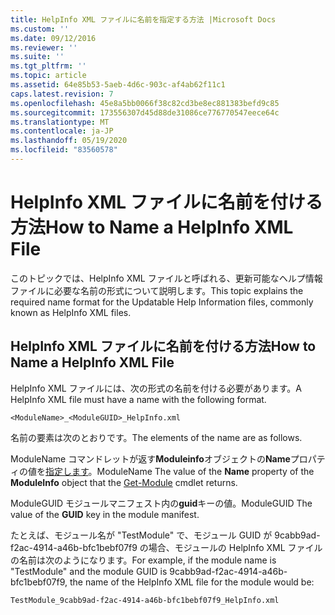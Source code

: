 ```yaml
---
title: HelpInfo XML ファイルに名前を指定する方法 |Microsoft Docs
ms.custom: ''
ms.date: 09/12/2016
ms.reviewer: ''
ms.suite: ''
ms.tgt_pltfrm: ''
ms.topic: article
ms.assetid: 64e85b53-5aeb-4d6c-903c-af4ab62f11c1
caps.latest.revision: 7
ms.openlocfilehash: 45e8a5bb0066f38c82cd3be8ec881383befd9c85
ms.sourcegitcommit: 173556307d45d88de31086ce776770547eece64c
ms.translationtype: MT
ms.contentlocale: ja-JP
ms.lasthandoff: 05/19/2020
ms.locfileid: "83560578"
---
```

# <a name="how-to-name-a-helpinfo-xml-file"></a><span data-ttu-id="5e67c-102">HelpInfo XML ファイルに名前を付ける方法</span><span class="sxs-lookup"><span data-stu-id="5e67c-102">How to Name a HelpInfo XML File</span></span>

<span data-ttu-id="5e67c-103">このトピックでは、HelpInfo XML ファイルと呼ばれる、更新可能なヘルプ情報ファイルに必要な名前の形式について説明します。</span><span class="sxs-lookup"><span data-stu-id="5e67c-103">This topic explains the required name format for the Updatable Help Information files, commonly known as HelpInfo XML files.</span></span>

## <a name="how-to-name-a-helpinfo-xml-file"></a><span data-ttu-id="5e67c-104">HelpInfo XML ファイルに名前を付ける方法</span><span class="sxs-lookup"><span data-stu-id="5e67c-104">How to Name a HelpInfo XML File</span></span>

<span data-ttu-id="5e67c-105">HelpInfo XML ファイルには、次の形式の名前を付ける必要があります。</span><span class="sxs-lookup"><span data-stu-id="5e67c-105">A HelpInfo XML file must have a name with the following format.</span></span>

`<ModuleName>_<ModuleGUID>_HelpInfo.xml`

<span data-ttu-id="5e67c-106">名前の要素は次のとおりです。</span><span class="sxs-lookup"><span data-stu-id="5e67c-106">The elements of the name are as follows.</span></span>

<span data-ttu-id="5e67c-107">ModuleName コマンドレットが返す**Moduleinfo**オブジェクトの**Name**プロパティの値を[指定します](/powershell/module/Microsoft.PowerShell.Core/Get-Module)。</span><span class="sxs-lookup"><span data-stu-id="5e67c-107">ModuleName The value of the **Name** property of the **ModuleInfo** object that the [Get-Module](/powershell/module/Microsoft.PowerShell.Core/Get-Module) cmdlet returns.</span></span>

<span data-ttu-id="5e67c-108">ModuleGUID モジュールマニフェスト内の**guid**キーの値。</span><span class="sxs-lookup"><span data-stu-id="5e67c-108">ModuleGUID The value of the **GUID** key in the module manifest.</span></span>

<span data-ttu-id="5e67c-109">たとえば、モジュール名が "TestModule" で、モジュール GUID が 9cabb9ad-f2ac-4914-a46b-bfc1bebf07f9 の場合、モジュールの HelpInfo XML ファイルの名前は次のようになります。</span><span class="sxs-lookup"><span data-stu-id="5e67c-109">For example, if the module name is "TestModule" and the module GUID is 9cabb9ad-f2ac-4914-a46b-bfc1bebf07f9, the name of the HelpInfo XML file for the module would be:</span></span>

`TestModule_9cabb9ad-f2ac-4914-a46b-bfc1bebf07f9_HelpInfo.xml`
